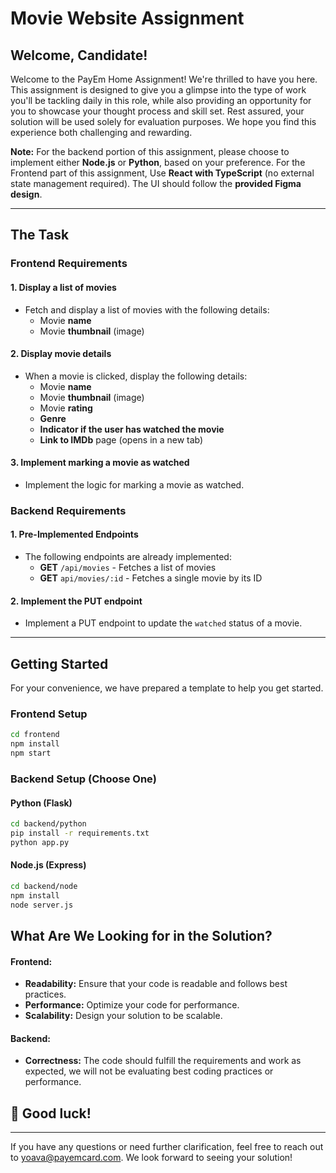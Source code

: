 # Movie Website Assignment

## Welcome, Candidate!
Welcome to the PayEm Home Assignment! We're thrilled to have you here. This assignment is designed to give you a glimpse into the type of work you'll be tackling daily in this role, while also providing an opportunity for you to showcase your thought process and skill set. Rest assured, your solution will be used solely for evaluation purposes. We hope you find this experience both challenging and rewarding.

**Note:** For the backend portion of this assignment, please choose to implement either **Node.js** or **Python**, based on your preference.
For the Frontend part of this assignment, Use **React with TypeScript** (no external state management required). The UI should follow the **provided Figma design**.

---

## The Task
### **Frontend Requirements**

#### 1. Display a list of movies
- Fetch and display a list of movies with the following details:
  - Movie **name**
  - Movie **thumbnail** (image)

#### 2. Display movie details
- When a movie is clicked, display the following details:
  - Movie **name**
  - Movie **thumbnail** (image)
  - Movie **rating**
  - **Genre**
  - **Indicator if the user has watched the movie**
  - **Link to IMDb** page (opens in a new tab)

#### 3. Implement marking a movie as watched
- Implement the logic for marking a movie as watched.


### **Backend Requirements**

#### 1. Pre-Implemented Endpoints
- The following endpoints are already implemented:
  - **GET** `/api/movies` - Fetches a list of movies
  - **GET** `api/movies/:id` - Fetches a single movie by its ID

#### 2. Implement the PUT endpoint
- Implement a PUT endpoint to update the `watched` status of a movie.

---

## Getting Started
For your convenience, we have prepared a template to help you get started.
### **Frontend Setup**
```sh
cd frontend
npm install
npm start
```

### **Backend Setup (Choose One)**
#### **Python (Flask)**
```sh
cd backend/python
pip install -r requirements.txt
python app.py
```
#### **Node.js (Express)**
```sh
cd backend/node
npm install
node server.js
```

## What Are We Looking for in the Solution?
#### Frontend: ####
- **Readability:** Ensure that your code is readable and follows best practices.
- **Performance:** Optimize your code for performance.
- **Scalability:** Design your solution to be scalable.
#### Backend: ####
- **Correctness:** The code should fulfill the requirements and work as expected, we will not be evaluating best coding practices or performance.

## 🚀 **Good luck!**

---

If you have any questions or need further clarification, feel free to reach out to yoava@payemcard.com. We look forward to seeing your solution!
